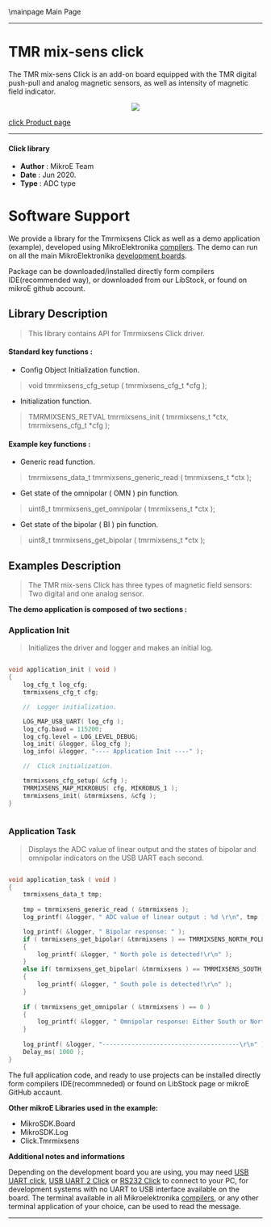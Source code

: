 \mainpage Main Page
 
---
# TMR mix-sens click

The TMR mix-sens Click is an add-on board equipped with the TMR digital push-pull and analog magnetic sensors, as well as intensity of magnetic field indicator.

<p align="center">
  <img src="https://download.mikroe.com/images/click_for_ide/tmrmixsens_click.png">
</p>

[click Product page](https://www.mikroe.com/tmr-mix-sens-click)

---


#### Click library 

- **Author**        : MikroE Team
- **Date**          : Jun 2020.
- **Type**          : ADC type


# Software Support

We provide a library for the Tmrmixsens Click 
as well as a demo application (example), developed using MikroElektronika 
[compilers](https://shop.mikroe.com/compilers). 
The demo can run on all the main MikroElektronika [development boards](https://shop.mikroe.com/development-boards).

Package can be downloaded/installed directly form compilers IDE(recommended way), or downloaded from our LibStock, or found on mikroE github account. 

## Library Description

> This library contains API for Tmrmixsens Click driver.

#### Standard key functions :

- Config Object Initialization function.
> void tmrmixsens_cfg_setup ( tmrmixsens_cfg_t *cfg ); 
 
- Initialization function.
> TMRMIXSENS_RETVAL tmrmixsens_init ( tmrmixsens_t *ctx, tmrmixsens_cfg_t *cfg );

#### Example key functions :

- Generic read function.
> tmrmixsens_data_t tmrmixsens_generic_read ( tmrmixsens_t *ctx );
 
- Get state of the omnipolar ( OMN ) pin function.
> uint8_t tmrmixsens_get_omnipolar ( tmrmixsens_t *ctx );

- Get state of the bipolar ( BI ) pin function.
> uint8_t tmrmixsens_get_bipolar ( tmrmixsens_t *ctx );

## Examples Description

> The TMR mix-sens Click has three types of magnetic field sensors: Two digital and one analog sensor. 

**The demo application is composed of two sections :**

### Application Init 

> Initializes the driver and logger and makes an initial log.

```c

void application_init ( void )
{
    log_cfg_t log_cfg;
    tmrmixsens_cfg_t cfg;

    //  Logger initialization.

    LOG_MAP_USB_UART( log_cfg );
    log_cfg.baud = 115200;
    log_cfg.level = LOG_LEVEL_DEBUG;
    log_init( &logger, &log_cfg );
    log_info( &logger, "---- Application Init ----" );

    //  Click initialization.

    tmrmixsens_cfg_setup( &cfg );
    TMRMIXSENS_MAP_MIKROBUS( cfg, MIKROBUS_1 );
    tmrmixsens_init( &tmrmixsens, &cfg );
}
  
```

### Application Task

> Displays the ADC value of linear output and the states of bipolar and omnipolar indicators on the USB UART each second.

```c

void application_task ( void )
{
    tmrmixsens_data_t tmp;
    
    tmp = tmrmixsens_generic_read ( &tmrmixsens );
    log_printf( &logger, " ADC value of linear output : %d \r\n", tmp );

    log_printf( &logger, " Bipolar response: " );
    if ( tmrmixsens_get_bipolar( &tmrmixsens ) == TMRMIXSENS_NORTH_POLE )
    {
        log_printf( &logger, " North pole is detected!\r\n" );
    }
    else if( tmrmixsens_get_bipolar( &tmrmixsens ) == TMRMIXSENS_SOUTH_POLE )
    {
        log_printf( &logger, " South pole is detected!\r\n" );
    }
    
    if ( tmrmixsens_get_omnipolar ( &tmrmixsens ) == 0 )
    {
        log_printf( &logger, " Omnipolar response: Either South or North pole is detected!\r\n" );
    }
    
    log_printf( &logger, "--------------------------------------\r\n" );
    Delay_ms( 1000 );
}  

```

The full application code, and ready to use projects can be  installed directly form compilers IDE(recommneded) or found on LibStock page or mikroE GitHub accaunt.

**Other mikroE Libraries used in the example:** 

- MikroSDK.Board
- MikroSDK.Log
- Click.Tmrmixsens

**Additional notes and informations**

Depending on the development board you are using, you may need 
[USB UART click](https://shop.mikroe.com/usb-uart-click), 
[USB UART 2 Click](https://shop.mikroe.com/usb-uart-2-click) or 
[RS232 Click](https://shop.mikroe.com/rs232-click) to connect to your PC, for 
development systems with no UART to USB interface available on the board. The 
terminal available in all Mikroelektronika 
[compilers](https://shop.mikroe.com/compilers), or any other terminal application 
of your choice, can be used to read the message.



---
